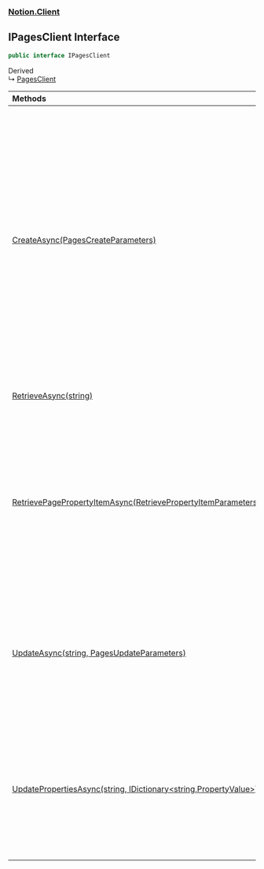 ### [Notion.Client](Notion.Client.md 'Notion.Client')

## IPagesClient Interface

```csharp
public interface IPagesClient
```

Derived  
&#8627; [PagesClient](Notion.Client.PagesClient.md 'Notion.Client.PagesClient')

| Methods | |
| :--- | :--- |
| [CreateAsync(PagesCreateParameters)](Notion.Client.IPagesClient.CreateAsync(Notion.Client.PagesCreateParameters).md 'Notion.Client.IPagesClient.CreateAsync(Notion.Client.PagesCreateParameters)') | Creates a new page in the specified database or as a child of an existing page.<br/>If the parent is a database, the<br/>[property values](https://developers.notion.com/reference-link/page#property-value-object 'https://developers.notion.com/reference-link/page#property-value-object') of the<br/>new page in the properties parameter must conform to the parent<br/>[database](https://developers.notion.com/reference-link/database 'https://developers.notion.com/reference-link/database')'s property schema.<br/>If the parent is a page, the only valid property is <strong>title</strong>. |
| [RetrieveAsync(string)](Notion.Client.IPagesClient.RetrieveAsync(string).md 'Notion.Client.IPagesClient.RetrieveAsync(string)') | Retrieves a Page object using the ID specified. |
| [RetrievePagePropertyItemAsync(RetrievePropertyItemParameters)](Notion.Client.IPagesClient.RetrievePagePropertyItemAsync(Notion.Client.RetrievePropertyItemParameters).md 'Notion.Client.IPagesClient.RetrievePagePropertyItemAsync(Notion.Client.RetrievePropertyItemParameters)') | Retrieves a property_item object for a given pageId and propertyId. Depending on the property type, the object<br/>returned will either be a value or a paginated list of property item values. |
| [UpdateAsync(string, PagesUpdateParameters)](Notion.Client.IPagesClient.UpdateAsync(string,Notion.Client.PagesUpdateParameters).md 'Notion.Client.IPagesClient.UpdateAsync(string, Notion.Client.PagesUpdateParameters)') | Updates page property values for the specified page.<br/>Properties that are not set via the properties parameter will remain unchanged. |
| [UpdatePropertiesAsync(string, IDictionary&lt;string,PropertyValue&gt;)](Notion.Client.IPagesClient.UpdatePropertiesAsync(string,System.Collections.Generic.IDictionary_string,Notion.Client.PropertyValue_).md 'Notion.Client.IPagesClient.UpdatePropertiesAsync(string, System.Collections.Generic.IDictionary<string,Notion.Client.PropertyValue>)') | Updates page property values for the specified page.<br/>Note: Properties that are not set via the properties parameter will remain unchanged. |
